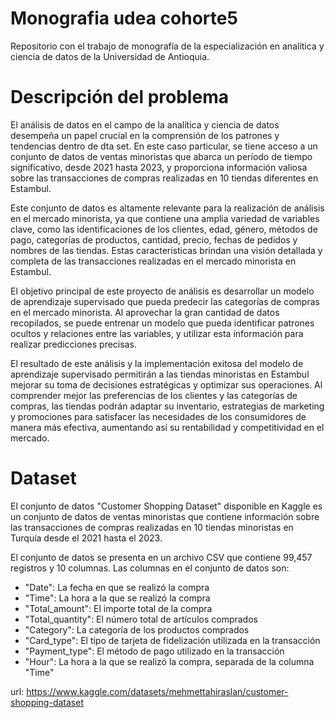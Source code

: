 # Monografia udea cohorte5
Repositorio con el trabajo de monografía de la especialización en analítica y ciencia de datos de la Universidad de Antioquia.

# Descripción del problema

El análisis de datos en el campo de la analítica y ciencia de datos desempeña un papel crucial en la comprensión de los patrones y tendencias dentro de dta set. En este caso particular, se tiene acceso a un conjunto de datos de ventas minoristas que abarca un período de tiempo significativo, desde 2021 hasta 2023, y proporciona información valiosa sobre las transacciones de compras realizadas en 10 tiendas diferentes en Estambul.

Este conjunto de datos es altamente relevante para la realización de análisis en el mercado minorista, ya que contiene una amplia variedad de variables clave, como las identificaciones de los clientes, edad, género, métodos de pago, categorías de productos, cantidad, precio, fechas de pedidos y nombres de las tiendas. Estas características brindan una visión detallada y completa de las transacciones realizadas en el mercado minorista en Estambul.

El objetivo principal de este proyecto de análisis es desarrollar un modelo de aprendizaje supervisado que pueda predecir las categorías de compras en el mercado minorista. Al aprovechar la gran cantidad de datos recopilados, se puede entrenar un modelo que pueda identificar patrones ocultos y relaciones entre las variables, y utilizar esta información para realizar predicciones precisas.

El resultado de este análisis y la implementación exitosa del modelo de aprendizaje supervisado permitirán a las tiendas minoristas en Estambul mejorar su toma de decisiones estratégicas y optimizar sus operaciones. Al comprender mejor las preferencias de los clientes y las categorías de compras, las tiendas podrán adaptar su inventario, estrategias de marketing y promociones para satisfacer las necesidades de los consumidores de manera más efectiva, aumentando así su rentabilidad y competitividad en el mercado.


# Dataset

El conjunto de datos "Customer Shopping Dataset" disponible en Kaggle es un conjunto de datos de ventas minoristas que contiene información sobre las transacciones de compras realizadas en 10 tiendas minoristas en Turquía desde el 2021 hasta el 2023.

El conjunto de datos se presenta en un archivo CSV que contiene 99,457 registros y 10 columnas. Las columnas en el conjunto de datos son:

* "Date": La fecha en que se realizó la compra
* "Time": La hora a la que se realizó la compra
* "Total_amount": El importe total de la compra
* "Total_quantity": El número total de artículos comprados
* "Category": La categoría de los productos comprados
* "Card_type": El tipo de tarjeta de fidelización utilizada en la transacción
* "Payment_type": El método de pago utilizado en la transacción
* "Hour": La hora a la que se realizó la compra, separada de la columna "Time"

url: https://www.kaggle.com/datasets/mehmettahiraslan/customer-shopping-dataset



